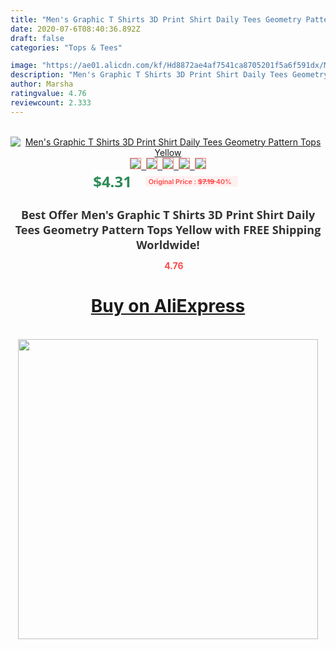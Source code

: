 ```yaml
---
title: "Men's Graphic T Shirts 3D Print Shirt Daily Tees Geometry Pattern Tops Yellow"
date: 2020-07-6T08:40:36.892Z
draft: false
categories: "Tops & Tees"

image: "https://ae01.alicdn.com/kf/Hd8872ae4af7541ca8705201f5a6f591dx/Men-s-Graphic-T-Shirts-3D-Print-Shirt-Daily-Tees-Geometry-Pattern-Tops-Yellow.jpg"
description: "Men's Graphic T Shirts 3D Print Shirt Daily Tees Geometry Pattern Tops Yellow"
author: Marsha
ratingvalue: 4.76
reviewcount: 2.333
---
```

<br>
<div style="text-align: center;">
<a href="https://s.click.aliexpress.com/e/_992rst" target="_blank" rel="nofollow noopener noreferrer"><img alt="Men's Graphic T Shirts 3D Print Shirt Daily Tees Geometry Pattern Tops Yellow" class="magnifier-image" src="https://ae01.alicdn.com/kf/Hd8872ae4af7541ca8705201f5a6f591dx/Men-s-Graphic-T-Shirts-3D-Print-Shirt-Daily-Tees-Geometry-Pattern-Tops-Yellow.jpg_640x640.jpg">
<br>
<img style="border:1px solid salmon" src="https://ae01.alicdn.com/kf/Hd8872ae4af7541ca8705201f5a6f591dx/Men-s-Graphic-T-Shirts-3D-Print-Shirt-Daily-Tees-Geometry-Pattern-Tops-Yellow.jpg_120x120.jpg">&nbsp;&nbsp;<img style="border:1px solid salmon" src="https://ae01.alicdn.com/kf/Hd8a8e5f1f5f245119a069b07f2d240f29/Men-s-Graphic-T-Shirts-3D-Print-Shirt-Daily-Tees-Geometry-Pattern-Tops-Yellow.jpg_120x120.jpg">&nbsp;&nbsp;<img style="border:1px solid salmon" src="_120x120.jpg">&nbsp;&nbsp;<img style="border:1px solid salmon" src="_120x120.jpg">&nbsp;&nbsp;<img style="border:1px solid salmon" src="_120x120.jpg"></a></div><br0>
<div style="text-align: center;"><span style="background-color: white; border: 0px; box-sizing: border-box; color: seagreen; display: inline-block; font-family: &quot;open sans&quot; , &quot;arial&quot; , &quot;helvetica&quot; , sans-serif , &quot;heiti&quot;; font-size: 24px; font-stretch: inherit; font-weight: 700; line-height: inherit; margin: 0px 10px 0px 0px; padding: 0px; vertical-align: middle;">$4.31 </span>
<span style="background: rgb(255 , 241 , 241); border-radius: 3px; border: 0px; box-sizing: border-box; color: #ff4747; display: inline-block; font-family: inherit; font-size: 12px; font-stretch: inherit; font-style: inherit; font-variant: inherit; font-weight: 600; line-height: inherit; margin: 0px; padding: 2px 5px; transform: scale(0.9); vertical-align: middle;">Original Price : <b style="text-decoration: line-through;">$7.19 </b> 40%&nbsp;&nbsp;</span></div>
<h1 style="color: #333333; display: inline-block; font-family: &quot;open sans&quot; , &quot;arial&quot; , &quot;helvetica&quot; , sans-serif , &quot;heiti&quot;; font-size: 18px; font-stretch: inherit; font-weight: 700; text-align: center;">Best Offer Men's Graphic T Shirts 3D Print Shirt Daily Tees Geometry Pattern Tops Yellow with FREE Shipping Worldwide!</h1>
<div style="color: #ff4747; text-align: center;">
<img src="https://4.bp.blogspot.com/-M0ZcTcb-5uY/XleCXlxnR4I/AAAAAAAAAEc/OrjgMkXV1oMQFaCRZj5HQwOCBcu3w1FegCPcBGAYYCw/s1600/star.png" style="height: 15px;">&nbsp;<b>4.76</b></div>
<div class="button_cont" align="center"><a class="buynow_a" href="https://s.click.aliexpress.com/e/_992rst" target="_blank" rel="nofollow noopener noreferrer"><H1>Buy on AliExpress</H1></a></div><br>
<div class="separator" style="clear: both; text-align: center;">
<img src="https://lh3.googleusercontent.com/-pTy5HemUv9M/XlePHvY0dAI/AAAAAAAAAE4/0nX5iRUoIWY8eMW9Dpxeirr157OZliDIgCLcBGAsYHQ/s1600/badge.gif" width="480">
</div>
